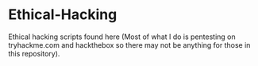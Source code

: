 # Ethical-Hacking
Ethical hacking scripts found here (Most of what I do is pentesting on tryhackme.com and hackthebox so there may not be anything for those in this repository). 

